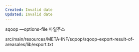 ```yaml
---
Created: Invalid date
Updated: Invalid date
---
```

sqoop —options-file 파일주소

src/main/resources/META-INF/sqoop/sqoop-export-result-of-areasales/lib/export.txt